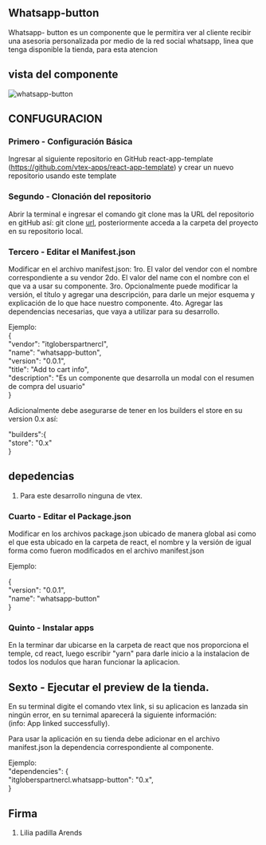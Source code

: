 ## Whatsapp-button

Whatsapp- button es un componente que le permitira ver al cliente recibir una asesoria personalizada por medio de la red social whatsapp, linea que tenga disponible la tienda, para esta atencion
 ## vista del componente

![whatsapp-button](https://user-images.githubusercontent.com/97923792/209361033-9524fff0-0217-41ac-932f-7a1a00b1c947.jpg)

## CONFUGURACION 

### Primero - Configuración Básica 

Ingresar al siguiente repositorio en GitHub react-app-template (https://github.com/vtex-apps/react-app-template) y crear un nuevo repositorio usando este template

### Segundo - Clonación del repositorio 

Abrir la terminal e ingresar el comando git clone mas la URL del repositorio en gitHub así:
git clone [url](), posteriormente acceda a la carpeta del proyecto en su repositorio local.

### Tercero - Editar el Manifest.json

Modificar en el archivo manifest.json:
1ro. El valor del vendor con el nombre correspondiente a su vendor
2do. El valor del name con el nombre con el que va a usar su componente. 
3ro. Opcionalmente puede modificar la versión, el título y agregar una descripción, para darle un mejor esquema y explicación de lo que hace nuestro componente. 
4to. Agregar las dependencias necesarias, que vaya a utilizar para su desarrollo.

Ejemplo:  
{  
  "vendor": "itgloberspartnercl",  
  "name": "whatsapp-button",  
  "version": "0.0.1",  
  "title": "Add to cart info",    
  "description": "Es un componente que desarrolla un modal con el resumen de compra del usuario"  
}

Adicionalmente debe asegurarse de tener en los builders el store en su version 0.x así:

"builders":{   
"store": "0.x"   
}

## depedencias

1. Para este desarrollo ninguna de vtex.


### Cuarto - Editar el Package.json 

Modificar en los archivos package.json ubicado de manera global asi como el que esta ubicado en la carpeta de react, el nombre y la versión de igual forma como fueron modificados en el archivo manifest.json

Ejemplo:  

{  
  "version": "0.0.1",  
  "name": "whatsapp-button"  
}

### Quinto - Instalar apps

En la terminar dar ubicarse en la carpeta de react que nos proporciona el temple, cd react, luego escribir "yarn" para darle inicio a la instalacion de todos los nodulos que haran funcionar la aplicacion. 

## Sexto - Ejecutar el preview de la tienda.

En su terminal digite el comando vtex link, si su aplicacion es lanzada sin ningún error, en su ternimal aparecerá la siguiente información:   
(info: App linked successfully). 

Para usar la aplicación en su tienda debe adicionar en el archivo manifest.json la dependencia correspondiente al componente.

Ejemplo:  
"dependencies": {  
 "itgloberspartnercl.whatsapp-button": "0.x",  
}

## Firma
1. Lilia padilla Arends
